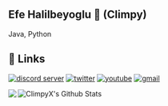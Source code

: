 ## Efe Halilbeyoglu 🚀 (Climpy)
Java, Python

## 🔗 Links
[![discord server](https://img.shields.io/badge/discord-1d3ef2?style=for-the-badge&logo=discord&logoColor=white)](https://discord.gg/d9FEnGK2a3)
[![twitter](https://img.shields.io/badge/twitter-1DA1F2?style=for-the-badge&logo=twitter&logoColor=white)](https://twitter.com/climpyx)
[![youtube](https://img.shields.io/badge/youtube-ff0000?style=for-the-badge&logo=youtube&logoColor=white)](https://www.youtube.com/channel/UCi3RU0g5IoGKIeLLrNxmPTA)
[![gmail](https://img.shields.io/badge/gmail-ff3f00?style=for-the-badge&logo=gmail&logoColor=white)](https://mail.google.com/mail/?view=cm&fs=1&tf=1&to=efehalilbeyoglu@gmail.com)

<img align="center" src="https://github-readme-stats.vercel.app/api?username=ClimpyX&include_all_commits=true&count_private=true&show_icons=true&line_height=20&title_color=7A7ADB&icon_color=2234AE&text_color=D3D3D3&bg_color=0,000000,130F40" alt="ClimpyX's Github Stats">


<img align="left" src="https://i.ibb.co/njyM8Gs/pikachu-portable-network-graphics-pixel-art-squirtle-png-favpng-1-GDZFg-Xk-SRwue-DU7a1-WEGGG8r.png">
